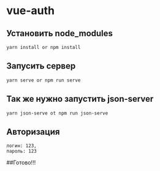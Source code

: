 # vue-auth

## Установить node_modules
```
yarn install or npm install
```

## Запусить сервер
```
yarn serve or npm run serve
```
## Так же нужно запустить json-server
```
yarn json-serve ot npm run json-serve
```

## Авторизация
```
логин: 123,
пароль: 123
```
##Готово!!!

